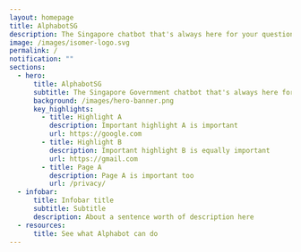 ```yaml
---
layout: homepage
title: AlphabotSG
description: The Singapore chatbot that's always here for your questions
image: /images/isomer-logo.svg
permalink: /
notification: ""
sections:
  - hero:
      title: AlphabotSG
      subtitle: The Singapore Government chatbot that's always here for your questions
      background: /images/hero-banner.png
      key_highlights:
        - title: Highlight A
          description: Important highlight A is important
          url: https://google.com
        - title: Highlight B
          description: Important highlight B is equally important
          url: https://gmail.com
        - title: Page A
          description: Page A is important too
          url: /privacy/
  - infobar:
      title: Infobar title
      subtitle: Subtitle
      description: About a sentence worth of description here
  - resources:
      title: See what Alphabot can do
---
```

